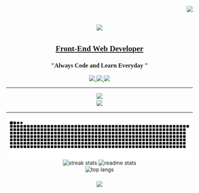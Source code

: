 <img align="right" src="https://visitor-badge.laobi.icu/badge?page_id=mybabb.testreadmeconstruction" />
 
<h1 align="center">
    <img src="https://readme-typing-svg.herokuapp.com/?font=Righteous&size=35&center=true&vCenter=true&width=500&height=70&duration=4000&lines=Howdy!+👋;+I'm+Brett+Baker!;" />
</h1>
 
<h2 align="center" style="font-family: Georgia; text-decoration:underline"> Front-End Web Developer  </h2>

<h3 align="center" style="font-family: Georgia; ">
                     "Always Code and Learn Everyday "
</h3>
 
<div align="center">
  <a href="https://mybabb.com" target="_blank">
     <img src="https://img.shields.io/badge/Portfolio-FF0000?style=for-the-badge&logo=todoist&logoColor=white" target="_blank" /> <!-- 
        sqlite, safari, google-chrome are other good icon options -->
  </a> 
  <a href="mailto:contact@mybabb.com">
    <img src="https://img.shields.io/badge/Gmail-e5e5e5?style=for-the-badge&logo=gmail&logoColor=000000&"  />
  </a>
  <a href="https://www.linkedin.com/in/mybabb-customweb/" target="_blank">
    <img src="https://img.shields.io/badge/LinkedIn-0000ff?style=for-the-badge&logo=linkedin&logoColor=ffffff" target="_blank" />
  </a>
</div>

 <!-- <div>
   <h2 align="center">⚒️ Languages-Frameworks-Tools ⚒️</h2>
 </div> -->
  <hr/>
<div align="center">
    <img src="https://skillicons.dev/icons?i=html,css,tailwind,javascript,react,mui,nodejs,vite,npm" />
    <br>
    <img src="https://skillicons.dev/icons?i=vscode,git,github,firebase,ai,ps,xd,figma,discord" />
    
   
<hr/>

 

<div align="center">
  <!-- <h2>👇 🔹 My Contributions 🔹👇</h2>
  <br> -->
  <img alt="snake eating my contributions" src="https://raw.githubusercontent.com/mybabb/mybabb/output/github-contribution-grid-snake.svg" 
    />
</div>

<!-- <hr/>

<h2 align="center">⚡ Stats ⚡</h2>
<br> -->
<div align=center>
  <img width=390 src="https://streak-stats.demolab.com/?user=mybabb&theme=react&border_radius=10" alt="streak stats"/>

   <img width=390 src="https://github-readme-stats.vercel.app/api?username=mybabb&count_private=true&show_icons=true&theme=react&rank_icon=github&border_radius=10" alt="readme stats" />
  
  <br/>
  <img width=325 align="center" src="https://github-readme-stats.vercel.app/api/top-langs/?username=mybabb&hide=HTML&langs_count=8&layout=compact&theme=react&border_radius=10&size_weight=0.5&count_weight=0.5&exclude_repo=github-readme-stats" alt="top langs" />
</div>  

 

 


<h3 align="center">
    <img src="https://readme-typing-svg.herokuapp.com/?font=Righteous&size=35&center=true&vCenter=true&width=500&height=70&duration=4000&lines=Thanks+For+Visiting👋;+Let's+Do+Some+Code!;" />
</h3>


 




